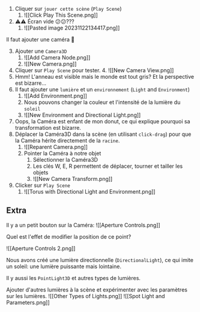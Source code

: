 
1. Cliquer sur `jouer cette scène` (`Play Scene`)
	1. ![[Click Play This Scene.png]]
2. ⚠️⚠️ Écran vide 😕😕???
	1. ![[Pasted image 20231122134417.png]]

Il faut ajouter une caméra 🎥

3. Ajouter une `Camera3D`
	1. ![[Add Camera Node.png]]
	2.  ![[New Camera.png]]
4. Cliquer sur `Play Scene` pour tester.
	4. ![[New Camera View.png]]
5. Hmm! L'anneau est visible mais le monde est tout gris? Et la perspective est bizarre...
6. Il faut ajouter une `lumière` et un `environnement` (`Light` and `Environment`)
	1. ![[Add Environment.png]]
	2. Nous pouvons changer la couleur et l'intensité de la lumière du `soleil`
	3. ![[New Environment and Directional Light.png]]
7. Oops, la Caméra est enfant de mon donut, ce qui explique pourquoi sa transformation est bizarre. 
8. Déplacer la Caméra3D dans la scène (en utilisant `click-drag`) pour que la Caméra hérite directement de la `racine`.
	1. ![[Reparent Camera.png]]
	2. Pointer la Caméra à notre objet
		1. Sélectionner la Caméra3D
		2. Les clés W, E, R permettent de déplacer, tourner et tailler les objets
		3. ![[New Camera Transform.png]]
9. Clicker sur `Play Scene`
	1. ![[Torus with Directional Light and Environment.png]]

Extra
-----

Il y a un petit bouton sur la Caméra:
![[Aperture Controls.png]]

Quel est l'effet de modifier la position de ce point?

![[Aperture Controls 2.png]]

Nous avons créé une lumière directionnelle (`DirectionalLight`), ce qui imite un soleil: une lumière puissante mais lointaine.

Il y aussi les `PointLight3D` et autres types de lumières.  

Ajouter d'autres lumières à la scène et expérimenter avec les paramètres sur les lumières.
![[Other Types of Lights.png]]
![[Spot Light and Parameters.png]]